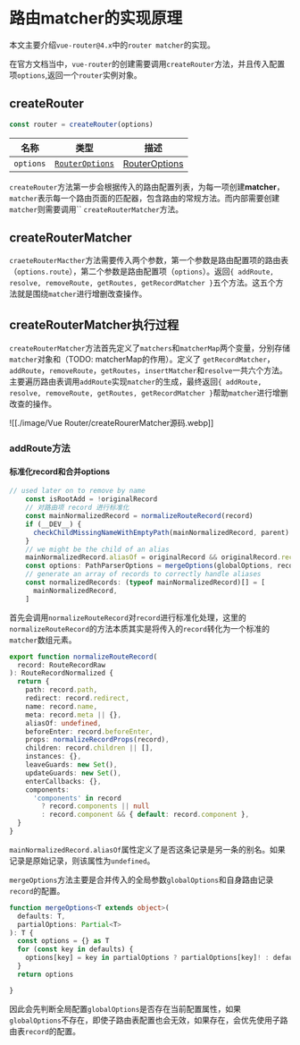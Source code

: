 # 路由matcher的实现原理

本文主要介绍`vue-router@4.x`中的`router matcher`的实现。

在官方文档当中，`vue-router`的创建需要调用`createRouter`方法，并且传入配置项`options`,返回一个`router`实例对象。
## createRouter

```js
const router = createRouter(options)
```

|名称|类型|描述|
|---|---|---|
|`options`|[`RouterOptions`](https://router.vuejs.org/zh/api/interfaces/RouterOptions.html)|[RouterOptions](https://router.vuejs.org/zh/api/interfaces/RouterOptions.html)|

`createRouter`方法第一步会根据传入的路由配置列表，为每一项创建**matcher**，`matcher`表示每一个路由页面的匹配器，包含路由的常规方法。而内部需要创建`matcher`则需要调用``
`createRouterMatcher`方法。
## createRouterMatcher

`craeteRouterMacther`方法需要传入两个参数，第一个参数是路由配置项的路由表（`options.route`），第二个参数是路由配置项（`options`）。返回`{ addRoute, resolve, removeRoute, getRoutes, getRecordMatcher }`五个方法。这五个方法就是围绕`matcher`进行增删改查操作。

## createRouterMatcher执行过程

`createRouterMatcher`方法首先定义了`matchers`和`matcherMap`两个变量，分别存储`matcher`对象和（TODO: matcherMap的作用）。定义了 `getRecordMatcher`，`addRoute`，`removeRoute`，`getRoutes`，`insertMatcher`和`resolve`一共六个方法。主要遍历路由表调用`addRoute`实现`matcher`的生成，最终返回`{ addRoute, resolve, removeRoute, getRoutes, getRecordMatcher }`帮助`matcher`进行增删改查的操作。

![[./image/Vue Router/createRourerMatcher源码.webp]]

### addRoute方法

#### 标准化record和合并options

```ts
// used later on to remove by name
    const isRootAdd = !originalRecord
    // 对路由项 record 进行标准化
    const mainNormalizedRecord = normalizeRouteRecord(record)
    if (__DEV__) {
      checkChildMissingNameWithEmptyPath(mainNormalizedRecord, parent)
    }
    // we might be the child of an alias
    mainNormalizedRecord.aliasOf = originalRecord && originalRecord.record
    const options: PathParserOptions = mergeOptions(globalOptions, record)
    // generate an array of records to correctly handle aliases
    const normalizedRecords: (typeof mainNormalizedRecord)[] = [
      mainNormalizedRecord,
    ]
```

首先会调用`normalizeRouteRecord`对`record`进行标准化处理，这里的`normalizeRouteRecord`的方法本质其实是将传入的`record`转化为一个标准的`matcher`数组元素。

```ts
export function normalizeRouteRecord(
  record: RouteRecordRaw
): RouteRecordNormalized {
  return {
    path: record.path,
    redirect: record.redirect,
    name: record.name,
    meta: record.meta || {},
    aliasOf: undefined,
    beforeEnter: record.beforeEnter,
    props: normalizeRecordProps(record),
    children: record.children || [],
    instances: {},
    leaveGuards: new Set(),
    updateGuards: new Set(),
    enterCallbacks: {},
    components:
      'components' in record
        ? record.components || null
        : record.component && { default: record.component },
  }
}
```

`mainNormalizedRecord.aliasOf`属性定义了是否这条记录是另一条的别名。如果记录是原始记录，则该属性为`undefined`。

`mergeOptions`方法主要是合并传入的全局参数`globalOptions`和自身路由记录`record`的配置。

```ts
function mergeOptions<T extends object>(
  defaults: T,
  partialOptions: Partial<T>
): T {
  const options = {} as T
  for (const key in defaults) {
    options[key] = key in partialOptions ? partialOptions[key]! : defaults[key]
  }
  return options

}
```

因此会先判断全局配置`globalOptions`是否存在当前配置属性，如果`globalOptions`不存在，即使子路由表配置也会无效，如果存在，会优先使用子路由表`record`的配置。